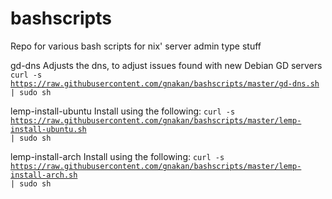 # bashscripts
Repo for various bash scripts for nix' server admin type stuff

gd-dns
Adjusts the dns, to adjust issues found with new Debian GD servers
<code>curl -s https://raw.githubusercontent.com/gnakan/bashscripts/master/gd-dns.sh | sudo sh</code>


lemp-install-ubuntu
Install using the following:
<code>curl -s https://raw.githubusercontent.com/gnakan/bashscripts/master/lemp-install-ubuntu.sh | sudo sh</code>


lemp-install-arch
Install using the following:
<code>curl -s https://raw.githubusercontent.com/gnakan/bashscripts/master/lemp-install-arch.sh | sudo sh</code>